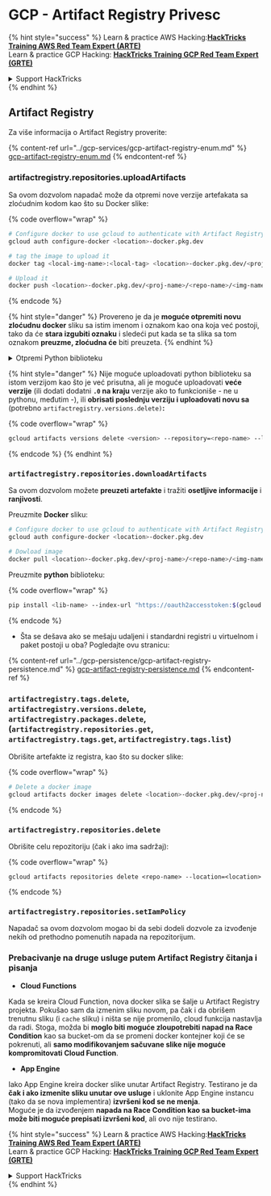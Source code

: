 # GCP - Artifact Registry Privesc

{% hint style="success" %}
Learn & practice AWS Hacking:<img src="../../../.gitbook/assets/image (1) (1) (1) (1).png" alt="" data-size="line">[**HackTricks Training AWS Red Team Expert (ARTE)**](https://training.hacktricks.xyz/courses/arte)<img src="../../../.gitbook/assets/image (1) (1) (1) (1).png" alt="" data-size="line">\
Learn & practice GCP Hacking: <img src="../../../.gitbook/assets/image (2) (1).png" alt="" data-size="line">[**HackTricks Training GCP Red Team Expert (GRTE)**<img src="../../../.gitbook/assets/image (2) (1).png" alt="" data-size="line">](https://training.hacktricks.xyz/courses/grte)

<details>

<summary>Support HackTricks</summary>

* Check the [**subscription plans**](https://github.com/sponsors/carlospolop)!
* **Join the** 💬 [**Discord group**](https://discord.gg/hRep4RUj7f) or the [**telegram group**](https://t.me/peass) or **follow** us on **Twitter** 🐦 [**@hacktricks\_live**](https://twitter.com/hacktricks_live)**.**
* **Share hacking tricks by submitting PRs to the** [**HackTricks**](https://github.com/carlospolop/hacktricks) and [**HackTricks Cloud**](https://github.com/carlospolop/hacktricks-cloud) github repos.

</details>
{% endhint %}

## Artifact Registry

Za više informacija o Artifact Registry proverite:

{% content-ref url="../gcp-services/gcp-artifact-registry-enum.md" %}
[gcp-artifact-registry-enum.md](../gcp-services/gcp-artifact-registry-enum.md)
{% endcontent-ref %}

### artifactregistry.repositories.uploadArtifacts

Sa ovom dozvolom napadač može da otpremi nove verzije artefakata sa zloćudnim kodom kao što su Docker slike:

{% code overflow="wrap" %}
```bash
# Configure docker to use gcloud to authenticate with Artifact Registry
gcloud auth configure-docker <location>-docker.pkg.dev

# tag the image to upload it
docker tag <local-img-name>:<local-tag> <location>-docker.pkg.dev/<proj-name>/<repo-name>/<img-name>:<tag>

# Upload it
docker push <location>-docker.pkg.dev/<proj-name>/<repo-name>/<img-name>:<tag>
```
{% endcode %}

{% hint style="danger" %}
Provereno je da je **moguće otpremiti novu zloćudnu docker** sliku sa istim imenom i oznakom kao ona koja već postoji, tako da će **stara izgubiti oznaku** i sledeći put kada se ta slika sa tom oznakom **preuzme, zloćudna će** biti preuzeta.
{% endhint %}

<details>

<summary>Otpremi Python biblioteku</summary>

**Započnite kreiranjem biblioteke za otpremu** (ako možete preuzeti najnoviju verziju iz registra, možete izbeći ovaj korak):

1.  **Postavite strukturu svog projekta**:

* Kreirajte novi direktorijum za svoju biblioteku, npr., `hello_world_library`.
* Unutar ovog direktorijuma, kreirajte još jedan direktorijum sa imenom vašeg paketa, npr., `hello_world`.
* Unutar direktorijuma vašeg paketa, kreirajte `__init__.py` datoteku. Ova datoteka može biti prazna ili može sadržati inicijalizacije za vaš paket.

```bash
mkdir hello_world_library
cd hello_world_library
mkdir hello_world
touch hello_world/__init__.py
```
2.  **Napišite kod svoje biblioteke**:

* Unutar direktorijuma `hello_world`, kreirajte novu Python datoteku za vaš modul, npr., `greet.py`.
* Napišite svoju funkciju "Hello, World!":

```python
# hello_world/greet.py
def say_hello():
return "Hello, World!"
```
3.  **Kreirajte `setup.py` datoteku**:

* U korenu vašeg direktorijuma `hello_world_library`, kreirajte `setup.py` datoteku.
* Ova datoteka sadrži metapodatke o vašoj biblioteci i govori Pythonu kako da je instalira.

```python
# setup.py
from setuptools import setup, find_packages

setup(
name='hello_world',
version='0.1',
packages=find_packages(),
install_requires=[
# Bilo koje zavisnosti koje vaša biblioteka treba
],
)
```

**Sada, hajde da otpremimo biblioteku:**

1.  **Izgradite svoj paket**:

* Iz korena vašeg direktorijuma `hello_world_library`, pokrenite:

```sh
python3 setup.py sdist bdist_wheel
```
2. **Konfigurišite autentifikaciju za twine** (koji se koristi za otpremu vašeg paketa):
* Uverite se da imate `twine` instaliran (`pip install twine`).
* Koristite `gcloud` za konfiguraciju kredencijala:

{% code overflow="wrap" %}
````
```sh
twine upload --username 'oauth2accesstoken' --password "$(gcloud auth print-access-token)" --repository-url https://<location>-python.pkg.dev/<project-id>/<repo-name>/ dist/*
```
````
{% endcode %}

3. **Očistite gradnju**
```bash
rm -rf dist build hello_world.egg-info
```
</details>

{% hint style="danger" %}
Nije moguće uploadovati python biblioteku sa istom verzijom kao što je već prisutna, ali je moguće uploadovati **veće verzije** (ili dodati dodatni **`.0` na kraju** verzije ako to funkcioniše - ne u pythonu, međutim -), ili **obrisati poslednju verziju i uploadovati novu sa** (potrebno `artifactregistry.versions.delete)`**:**

{% code overflow="wrap" %}
```sh
gcloud artifacts versions delete <version> --repository=<repo-name> --location=<location> --package=<lib-name>
```
{% endcode %}
{% endhint %}

### `artifactregistry.repositories.downloadArtifacts`

Sa ovom dozvolom možete **preuzeti artefakte** i tražiti **osetljive informacije** i **ranjivosti**.

Preuzmite **Docker** sliku:
```sh
# Configure docker to use gcloud to authenticate with Artifact Registry
gcloud auth configure-docker <location>-docker.pkg.dev

# Dowload image
docker pull <location>-docker.pkg.dev/<proj-name>/<repo-name>/<img-name>:<tag>
```
Preuzmite **python** biblioteku:

{% code overflow="wrap" %}
```bash
pip install <lib-name> --index-url "https://oauth2accesstoken:$(gcloud auth print-access-token)@<location>-python.pkg.dev/<project-id>/<repo-name>/simple/" --trusted-host <location>-python.pkg.dev --no-cache-dir
```
{% endcode %}

* Šta se dešava ako se mešaju udaljeni i standardni registri u virtuelnom i paket postoji u oba? Pogledajte ovu stranicu:

{% content-ref url="../gcp-persistence/gcp-artifact-registry-persistence.md" %}
[gcp-artifact-registry-persistence.md](../gcp-persistence/gcp-artifact-registry-persistence.md)
{% endcontent-ref %}

### `artifactregistry.tags.delete`, `artifactregistry.versions.delete`, `artifactregistry.packages.delete`, (`artifactregistry.repositories.get`, `artifactregistry.tags.get`, `artifactregistry.tags.list`)

Obrišite artefakte iz registra, kao što su docker slike:

{% code overflow="wrap" %}
```bash
# Delete a docker image
gcloud artifacts docker images delete <location>-docker.pkg.dev/<proj-name>/<repo-name>/<img-name>:<tag>
```
{% endcode %}

### `artifactregistry.repositories.delete`

Obrišite celu repozitoriju (čak i ako ima sadržaj):

{% code overflow="wrap" %}
```
gcloud artifacts repositories delete <repo-name> --location=<location>
```
{% endcode %}

### `artifactregistry.repositories.setIamPolicy`

Napadač sa ovom dozvolom mogao bi da sebi dodeli dozvole za izvođenje nekih od prethodno pomenutih napada na repozitorijum.

### Prebacivanje na druge usluge putem Artifact Registry čitanja i pisanja

* **Cloud Functions**

Kada se kreira Cloud Function, nova docker slika se šalje u Artifact Registry projekta. Pokušao sam da izmenim sliku novom, pa čak i da obrišem trenutnu sliku (i `cache` sliku) i ništa se nije promenilo, cloud funkcija nastavlja da radi. Stoga, možda bi **moglo biti moguće zloupotrebiti napad na Race Condition** kao sa bucket-om da se promeni docker kontejner koji će se pokrenuti, ali **samo modifikovanjem sačuvane slike nije moguće kompromitovati Cloud Function**.

* **App Engine**

Iako App Engine kreira docker slike unutar Artifact Registry. Testirano je da **čak i ako izmenite sliku unutar ove usluge** i uklonite App Engine instancu (tako da se nova implementira) **izvršeni kod se ne menja**.\
Moguće je da izvođenjem **napada na Race Condition kao sa bucket-ima može biti moguće prepisati izvršeni kod**, ali ovo nije testirano.

{% hint style="success" %}
Learn & practice AWS Hacking:<img src="../../../.gitbook/assets/image (1) (1) (1) (1).png" alt="" data-size="line">[**HackTricks Training AWS Red Team Expert (ARTE)**](https://training.hacktricks.xyz/courses/arte)<img src="../../../.gitbook/assets/image (1) (1) (1) (1).png" alt="" data-size="line">\
Learn & practice GCP Hacking: <img src="../../../.gitbook/assets/image (2) (1).png" alt="" data-size="line">[**HackTricks Training GCP Red Team Expert (GRTE)**<img src="../../../.gitbook/assets/image (2) (1).png" alt="" data-size="line">](https://training.hacktricks.xyz/courses/grte)

<details>

<summary>Support HackTricks</summary>

* Check the [**subscription plans**](https://github.com/sponsors/carlospolop)!
* **Join the** 💬 [**Discord group**](https://discord.gg/hRep4RUj7f) or the [**telegram group**](https://t.me/peass) or **follow** us on **Twitter** 🐦 [**@hacktricks\_live**](https://twitter.com/hacktricks_live)**.**
* **Share hacking tricks by submitting PRs to the** [**HackTricks**](https://github.com/carlospolop/hacktricks) and [**HackTricks Cloud**](https://github.com/carlospolop/hacktricks-cloud) github repos.

</details>
{% endhint %}
